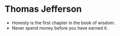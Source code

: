 Thomas Jefferson
========

* Honesty is the first chapter in the book of wisdom. 
* Never spend money before you have earned it. 
